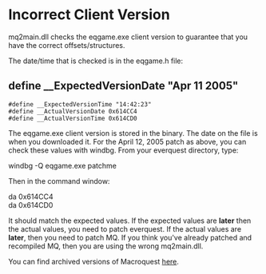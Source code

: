 # Incorrect Client Version

mq2main.dll checks the eqgame.exe client version to guarantee that you have the correct offsets/structures.

The date/time that is checked is in the eqgame.h file:

## define \_\_ExpectedVersionDate "Apr 11 2005"

`#define __ExpectedVersionTime "14:42:23"`  
`#define __ActualVersionDate 0x614CC4`  
`#define __ActualVersionTime 0x614CD0`

The eqgame.exe client version is stored in the binary. The date on the file is when you downloaded it. For the April 12, 2005 patch as above, you can check these values with windbg. From your everquest directory, type:

windbg -Q eqgame.exe patchme

Then in the command window:

da 0x614CC4  
da 0x614CD0

It should match the expected values. If the expected values are **later** then the actual values, you need to patch everquest. If the actual values are **later**, then you need to patch MQ. If you think you've already patched and recompiled MQ, then you are using the wrong mq2main.dll.

You can find archived versions of Macroquest [here](https://macroquest.org/downloads/zips.php).

